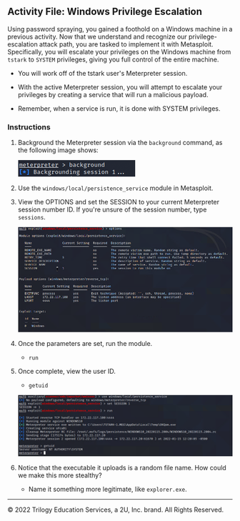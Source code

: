 ## Activity File: Windows Privilege Escalation

Using password spraying, you gained a foothold on a Windows machine in a previous activity. Now that we understand and recognize our privilege-escalation attack path, you are tasked to implement it with Metasploit. Specifically, you will escalate your privileges on the Windows machine from `tstark` to `SYSTEM` privileges, giving you full control of the entire machine.

- You will work off of the tstark user's Meterpreter session. 

- With the active Meterpreter session, you will attempt to escalate your privileges by creating a service that will run a malicious payload. 

- Remember, when a service is run, it is done with SYSTEM privileges. 

### Instructions

1. Background the Meterpreter session via the `background` command, as the following image shows:

	![A screenshot depicts the results of the command.](background.PNG)

2. Use the `windows/local/persistence_service` module in Metasploit.

3. View the OPTIONS and set the SESSION to your current Meterpreter session number ID. If you're unsure of the session number, type `sessions`.

	![A screenshot depicts the OPTIONS menu.](options.PNG)	

4. Once the parameters are set, run the module.

    - `run`

5. Once complete, view the user ID.

    - `getuid`

	![A screenshot depicts the results of the command.](uid.PNG)	
	
6. Notice that the executable it uploads is a random file name. How could we make this more stealthy?

    - Name it something more legitimate, like `explorer.exe`.
---
© 2022 Trilogy Education Services, a 2U, Inc. brand. All Rights Reserved.



